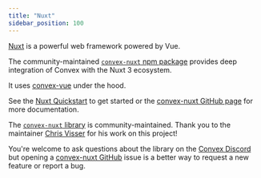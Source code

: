 ```yaml
---
title: "Nuxt"
sidebar_position: 100
---
```


[Nuxt](https://nuxt.com/) is a powerful web framework powered by Vue.

The community-maintained
[`convex-nuxt` npm package](https://www.npmjs.com/package/convex-nuxt) provides
deep integration of Convex with the Nuxt 3 ecosystem.

It uses [convex-vue](../vue.md) under the hood.

See the [Nuxt Quickstart](/quickstart/nuxt.mdx) to get started or the
[convex-nuxt GitHub page](https://github.com/chris-visser/convex-nuxt) for more
documentation.

<Admonition type="info">

The
[`convex-nuxt` library](https://github.com/chris-visser/convex-nuxt/tree/main)
is community-maintained. Thank you to the maintainer
[Chris Visser](https://github.com/chris-visser) for his work on this project!

You're welcome to ask questions about the library on the
[Convex Discord](https://convex.dev/community) but opening a
[convex-nuxt GitHub](https://github.com/chris-visser/convex-nuxt) issue is a
better way to request a new feature or report a bug.

</Admonition>
